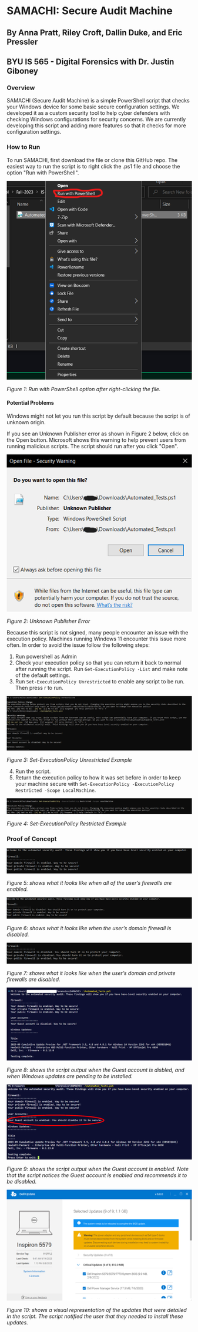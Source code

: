 # SAMACHI: Secure Audit Machine
## By Anna Pratt, Riley Croft, Dallin Duke, and Eric Pressler
## BYU IS 565 - Digital Forensics with Dr. Justin Giboney

### Overview
SAMACHI (Secure Audit Machine) is a simple PowerShell script that checks your Windows device for some basic secure configuration settings. We developed it as a custom security tool to help cyber defenders with checking Windows configurations for security concerns. We are currently developing this script and adding more features so that it checks for more configuration settings.


### How to Run
To run SAMACHI, first download the file or clone this GitHub repo. The easiest way to run the script is to right click the .ps1 file and choose the option "Run with PowerShell".

![Run with powershell](/run-with-powershell.png)

*Figure 1: Run with PowerShell option after right-clicking the file.*

#### Potential Problems

Windows might not let you run this script by default because the script is of unknown origin. 

If you see an Unknown Publisher error as shown in Figure 2 below, click on the Open button. Microsoft shows this warning to help prevent users from running malicious scripts. The script should run after you click "Open".

![Unknown publisher error](/unknown-publisher.png)

*Figure 2: Unknown Publisher Error*

Because this script is not signed, many people encounter an issue with the execution policy. Machines running Windows 11 encounter this issue more often. In order to avoid the issue follow the following steps:
1. Run powershell as Admin
2. Check your execution policy so that you can return it back to normal after running the script. Run `Get-ExecutionPolicy -List` and make note of the default settings.
3. Run `Set-ExecutionPolicy Unrestricted` to enable any script to be run. Then press r to run.

![Set-ExecutionPolicy Unrestricted Example](/execution-policy-unrestricted.png)

*Figure 3: Set-ExecutionPolicy Unrestricted Example*

4. Run the script.
5. Return the execution policy to how it was set before in order to keep your machine secure with `Set-ExecutionPolicy -ExecutionPolicy Restricted -Scope LocalMachine`.

![Set-ExecutionPolicy restricted Example](/execution-policy-restricted.png)

*Figure 4: Set-ExecutionPolicy Restricted Example*


### Proof of Concept

![All firewalls good](/all-firewalls-good.png)

*Figure 5: shows what it looks like when all of the user’s firewalls are enabled.*


![1 firewall bad](/domain-firewall-disabled.png)

*Figure 6: shows what it looks like when the user’s domain firewall is disabled.*


![2 firewalls bad](/2-firewalls-disabled.png)

*Figure 7: shows what it looks like when the user’s domain and private firewalls are disabled.*


![SAMACHI_Testing_EverythingEnabled](/SAMACHI_Testing_EverythingEnabled.png)

*Figure 8: shows the script output when the Guest account is disbled, and when Windows updates are pending to be installed.*
 

![SAMACHI_Testing_GuestAccountEnabled](/SAMACHI_Testing_GuestAccountEnabled.png)

*Figure 9: shows the script output when the Guest account is enabled. Note that the script notices the Guest account is enabled and recommends it to be disabled.*


![DellUpdatesPending](/DellUpdatesPending.png) 

*Figure 10: shows a visual representation of the updates that were detailed in the script. The script notified the user that they needed to install these updates.*